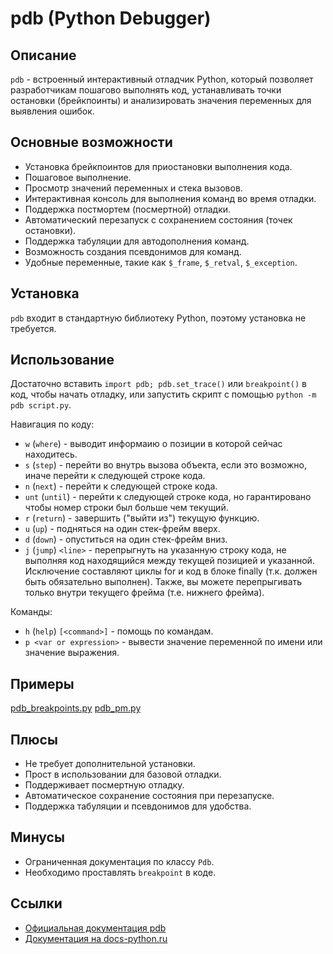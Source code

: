 # pdb (Python Debugger)

## Описание
`pdb` - встроенный интерактивный отладчик Python, который позволяет разработчикам пошагово выполнять код, устанавливать точки остановки (брейкпоинты) и анализировать значения переменных для выявления ошибок.

## Основные возможности
- Установка брейкпоинтов для приостановки выполнения кода.
- Пошаговое выполнение.
- Просмотр значений переменных и стека вызовов.
- Интерактивная консоль для выполнения команд во время отладки.
- Поддержка постмортем (посмертной) отладки.
- Автоматический перезапуск с сохранением состояния (точек остановки).
- Поддержка табуляции для автодополнения команд.
- Возможность создания псевдонимов для команд.
- Удобные переменные, такие как `$_frame`, `$_retval`, `$_exception`.

## Установка
`pdb` входит в стандартную библиотеку Python, поэтому установка не требуется.

## Использование
Достаточно вставить `import pdb; pdb.set_trace()` или `breakpoint()` в код, чтобы начать отладку, или запустить скрипт с помощью `python -m pdb script.py`.

Навигация по коду:

- `w` (`where`) - выводит информаию о позиции в которой сейчас находитесь.
- `s` (`step`) - перейти во внутрь вызова объекта, если это возможно, иначе перейти к следующей строке кода.
- `n` (`next`) - перейти к следующей строке кода.
- `unt` (`until`) - перейти к следующей строке кода, но гарантировано чтобы номер строки был больше чем текущий.
- `r` (`return`) - завершить ("выйти из") текущую функцию.
- `u` (`up`) - подняться на один стек-фрейм вверх.
- `d` (`down`) - опуститься на один стек-фрейм вниз.
- `j` (`jump`) `<line>` - перепрыгнуть на указанную строку кода, не выполняя код находящийся между текущей позицией и указанной. Исключение составляют циклы for и код в блоке finally (т.к. должен быть обязательно выполнен). Также, вы можете перепрыгивать только внутри текущего фрейма (т.е. нижнего фрейма).

Команды:

- `h` (`help`) `[<command>]` - помощь по командам.
- `p <var or expression>` - вывести значение переменной по имени или значение выражения.


## Примеры
[pdb_breakpoints.py](../examples/pdb_breakpoints.py)
[pdb_pm.py](../examples/pdb_pm.py)

## Плюсы
- Не требует дополнительной установки.
- Прост в использовании для базовой отладки.
- Поддерживает посмертную отладку.
- Автоматическое сохранение состояния при перезапуске.
- Поддержка табуляции и псевдонимов для удобства.

## Минусы
- Ограниченная документация по классу `Pdb`.
- Необходимо проставлять `breakpoint` в коде.

## Ссылки
- [Официальная документация pdb](https://docs.python.org/3/library/pdb.html)
- [Документация на docs-python.ru](https://docs-python.ru/standart-library/modul-pdb-python)
